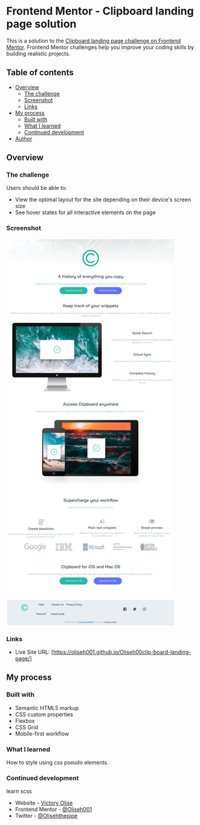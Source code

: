 # Frontend Mentor - Clipboard landing page solution

This is a solution to the [Clipboard landing page challenge on Frontend Mentor](https://www.frontendmentor.io/challenges/clipboard-landing-page-5cc9bccd6c4c91111378ecb9). Frontend Mentor challenges help you improve your coding skills by building realistic projects. 

## Table of contents

- [Overview](#overview)
  - [The challenge](#the-challenge)
  - [Screenshot](#screenshot)
  - [Links](#links)
- [My process](#my-process)
  - [Built with](#built-with)
  - [What I learned](#what-i-learned)
  - [Continued development](#continued-development)
- [Author](#author)

## Overview

### The challenge

Users should be able to:

- View the optimal layout for the site depending on their device's screen size
- See hover states for all interactive elements on the page

### Screenshot

![](./images/Screenshot.png)


### Links

- Live Site URL: [https://oliseh001.github.io/Oliseh00clip-board-landing-page/]

## My process

### Built with

- Semantic HTML5 markup
- CSS custom properties
- Flexbox
- CSS Grid
- Mobile-first workflow
### What I learned
How to style using css pseudo elements.

### Continued development
learn scss


- Website - [Victory Olise](https://www.your-site.com)
- Frontend Mentor - [@Oliseh001](https://www.frontendmentor.io/profile/@Oliseh001)
- Twitter - [@Olisehthepipe](https://x.com/olisehthepipe?s=21&t=qV6)
